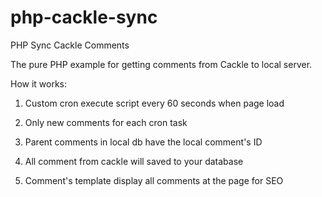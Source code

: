 php-cackle-sync
===============

PHP Sync Cackle Comments

The pure PHP  example for getting comments from Cackle to local server.

How it works:

1. Custom cron execute script every 60 seconds when page load

2. Only new comments for each cron task

3. Parent comments in local db have the local comment's ID

4. All comment from cackle will saved to your database

5. Comment's template display all comments at the page for SEO